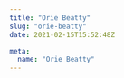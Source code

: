 ```yaml
---
title: "Orie Beatty"
slug: "orie-beatty"
date: 2021-02-15T15:52:48Z

meta:
  name: "Orie Beatty"
---
```


